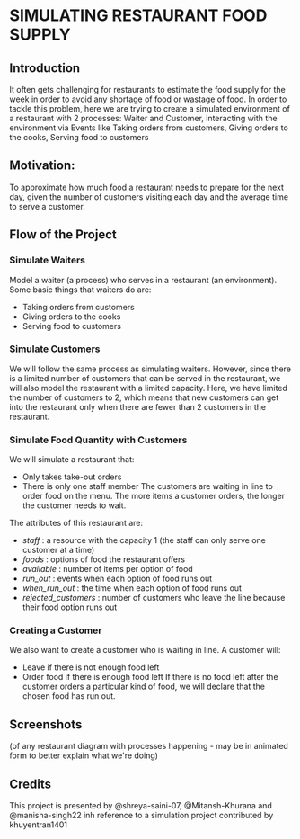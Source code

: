 # SIMULATING RESTAURANT FOOD SUPPLY

## Introduction
It often gets challenging for restaurants to estimate the food supply for the week in order to avoid any shortage of food or wastage of food. In order to tackle this problem, here we are trying to create a simulated environment of a restaurant with 2 processes: Waiter and Customer, interacting with the environment via Events like Taking orders from customers, Giving orders to the cooks, Serving food to customers 

## Motivation:
To approximate how much food a restaurant needs to prepare for the next day, given the number of customers visiting each day and the average time to serve a customer.

## Flow of the Project
### Simulate Waiters
Model a waiter (a process) who serves in a restaurant (an environment). Some basic things that waiters do are:
- Taking orders from customers
- Giving orders to the cooks
- Serving food to customers

### Simulate Customers
We will follow the same process as simulating waiters. However, since there is a limited number of customers that can be served in the restaurant, we will also model the restaurant with a limited capacity. Here, we have limited the number of customers to 2, which means that new customers can get into the restaurant only when there are fewer than 2 customers in the restaurant.

### Simulate Food Quantity with Customers
We will simulate a restaurant that:
- Only takes take-out orders
- There is only one staff member
The customers are waiting in line to order food on the menu. The more items a customer orders, the longer the customer needs to wait.

The attributes of this restaurant are:
- *staff* : a resource with the capacity 1 (the staff can only serve one customer at a time)
- *foods* : options of food the restaurant offers
- *available* : number of items per option of food
- *run_out* : events when each option of food runs out
- *when_run_out* : the time when each option of food runs out
- *rejected_customers* : number of customers who leave the line because their food option runs out

### Creating a Customer
We also want to create a customer who is waiting in line. A customer will:
- Leave if there is not enough food left
- Order food if there is enough food left
If there is no food left after the customer orders a particular kind of food, we will declare that the chosen food has run out.

## Screenshots
(of any restaurant diagram with processes happening - may be in animated form to better explain what we're doing)

## Credits
This project is presented by @shreya-saini-07, @Mitansh-Khurana and @manisha-singh22 inh reference to a simulation project contributed by khuyentran1401
